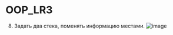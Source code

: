 # OOP_LR3
8. Задать два стека, поменять информацию местами.
 ![image](https://github.com/aaaaabandeev/OOP_LR3/assets/125127673/640359e6-3c95-4b7e-bdb6-a28a5ce927f3)
